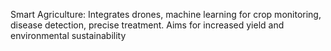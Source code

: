 Smart Agriculture: Integrates drones, machine learning for crop monitoring, disease detection, precise treatment. Aims for increased yield and environmental sustainability
